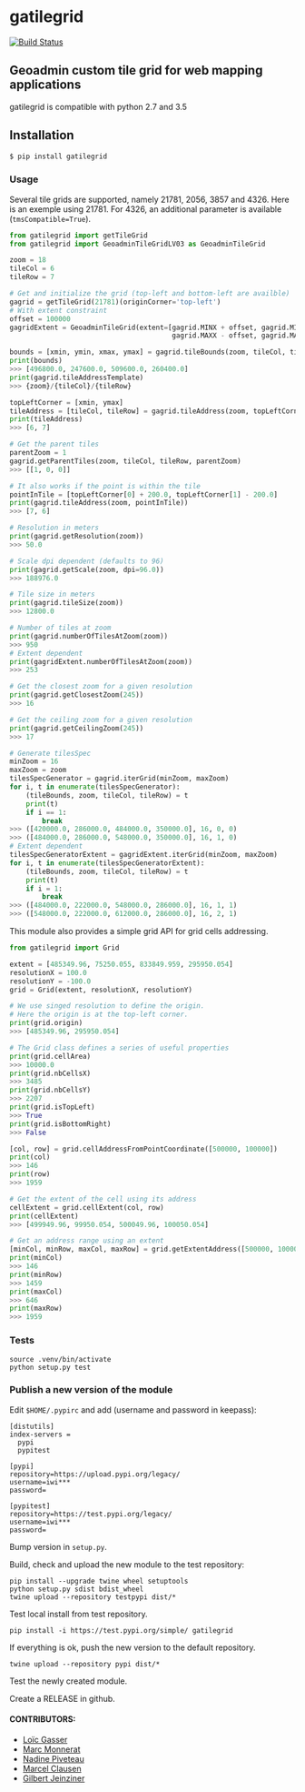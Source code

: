 gatilegrid
===========

[![Build Status](https://travis-ci.org/geoadmin/lib-gatilegrid.svg?branch=master)](https://travis-ci.org/geoadmin/lib-gatilegrid)

## Geoadmin custom tile grid for web mapping applications

gatilegrid is compatible with python 2.7 and 3.5

## Installation

```bash
$ pip install gatilegrid
```

### Usage

Several tile grids are supported, namely 21781, 2056, 3857 and 4326. Here is an exemple using 21781.
For 4326, an additional parameter is available (`tmsCompatible=True`).


```python
from gatilegrid import getTileGrid
from gatilegrid import GeoadminTileGridLV03 as GeoadminTileGrid

zoom = 18
tileCol = 6
tileRow = 7

# Get and initialize the grid (top-left and bottom-left are availble)
gagrid = getTileGrid(21781)(originCorner='top-left')
# With extent constraint
offset = 100000
gagridExtent = GeoadminTileGrid(extent=[gagrid.MINX + offset, gagrid.MINY + offset,
                                        gagrid.MAXX - offset, gagrid.MAXY - offset])

bounds = [xmin, ymin, xmax, ymax] = gagrid.tileBounds(zoom, tileCol, tileRow)
print(bounds)
>>> [496800.0, 247600.0, 509600.0, 260400.0]
print(gagrid.tileAddressTemplate)
>>> {zoom}/{tileCol}/{tileRow}

topLeftCorner = [xmin, ymax]
tileAddress = [tileCol, tileRow] = gagrid.tileAddress(zoom, topLeftCorner)
print(tileAddress)
>>> [6, 7]

# Get the parent tiles
parentZoom = 1
gagrid.getParentTiles(zoom, tileCol, tileRow, parentZoom)
>>> [[1, 0, 0]]

# It also works if the point is within the tile
pointInTile = [topLeftCorner[0] + 200.0, topLeftCorner[1] - 200.0]
print(gagrid.tileAddress(zoom, pointInTile))
>>> [7, 6]

# Resolution in meters
print(gagrid.getResolution(zoom))
>>> 50.0

# Scale dpi dependent (defaults to 96)
print(gagrid.getScale(zoom, dpi=96.0))
>>> 188976.0

# Tile size in meters
print(gagrid.tileSize(zoom))
>>> 12800.0

# Number of tiles at zoom
print(gagrid.numberOfTilesAtZoom(zoom))
>>> 950
# Extent dependent
print(gagridExtent.numberOfTilesAtZoom(zoom))
>>> 253

# Get the closest zoom for a given resolution
print(gagrid.getClosestZoom(245))
>>> 16

# Get the ceiling zoom for a given resolution
print(gagrid.getCeilingZoom(245))
>>> 17

# Generate tilesSpec
minZoom = 16
maxZoom = zoom
tilesSpecGenerator = gagrid.iterGrid(minZoom, maxZoom)
for i, t in enumerate(tilesSpecGenerator):
    (tileBounds, zoom, tileCol, tileRow) = t
    print(t)
    if i == 1:
        break
>>> ([420000.0, 286000.0, 484000.0, 350000.0], 16, 0, 0)
>>> ([484000.0, 286000.0, 548000.0, 350000.0], 16, 1, 0)
# Extent dependent
tilesSpecGeneratorExtent = gagridExtent.iterGrid(minZoom, maxZoom)
for i, t in enumerate(tilesSpecGeneratorExtent):
    (tileBounds, zoom, tileCol, tileRow) = t
    print(t)
    if i = 1:
        break
>>> ([484000.0, 222000.0, 548000.0, 286000.0], 16, 1, 1)
>>> ([548000.0, 222000.0, 612000.0, 286000.0], 16, 2, 1)

```

This module also provides a simple grid API for grid cells addressing.

```python
from gatilegrid import Grid

extent = [485349.96, 75250.055, 833849.959, 295950.054]
resolutionX = 100.0
resolutionY = -100.0
grid = Grid(extent, resolutionX, resolutionY)

# We use singed resolution to define the origin.
# Here the origin is at the top-left corner.
print(grid.origin)
>>> [485349.96, 295950.054]

# The Grid class defines a series of useful properties
print(grid.cellArea)
>>> 10000.0
print(grid.nbCellsX)
>>> 3485
print(grid.nbCellsY)
>>> 2207
print(grid.isTopLeft)
>>> True
print(grid.isBottomRight)
>>> False

[col, row] = grid.cellAddressFromPointCoordinate([500000, 100000])
print(col)
>>> 146
print(row)
>>> 1959

# Get the extent of the cell using its address
cellExtent = grid.cellExtent(col, row)
print(cellExtent)
>>> [499949.96, 99950.054, 500049.96, 100050.054]

# Get an address range using an extent
[minCol, minRow, maxCol, maxRow] = grid.getExtentAddress([500000, 100000, 550000, 150000])
print(minCol)
>>> 146
print(minRow)
>>> 1459
print(maxCol)
>>> 646
print(maxRow)
>>> 1959
```

### Tests

```
source .venv/bin/activate
python setup.py test

```

### Publish a new version of the module

Edit `$HOME/.pypirc` and add (username and password in keepass):

```
[distutils]
index-servers =
  pypi
  pypitest

[pypi]
repository=https://upload.pypi.org/legacy/
username=iwi***
password=

[pypitest]
repository=https://test.pypi.org/legacy/
username=iwi***
password=
```

Bump version in `setup.py`.

Build, check and upload the new module to the test repository:

```
pip install --upgrade twine wheel setuptools
python setup.py sdist bdist_wheel
twine upload --repository testpypi dist/*
```

Test local install from test repository.

```
pip install -i https://test.pypi.org/simple/ gatilegrid
```

If everything is ok, push the new version to the default repository.

```
twine upload --repository pypi dist/*
```

Test the newly created module.

Create a RELEASE in github.

#### CONTRIBUTORS:

- [Loïc Gasser](https://github.com/loicgasser)
- [Marc Monnerat](https://github.com/procrastinatio)
- [Nadine Piveteau](https://github.com/nadine-piveteau)
- [Marcel Clausen](https://github.com/ltclm)
- [Gilbert Jeinziner](https://github.com/gjn)
